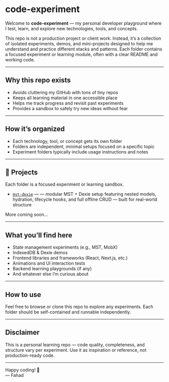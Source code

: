 # code-experiment

Welcome to **code-experiment** — my personal developer playground where I test, learn, and explore new technologies, tools, and concepts.

This repo is not a production project or client work. Instead, it’s a collection of isolated experiments, demos, and mini-projects designed to help me understand and practice different stacks and patterns. Each folder contains a focused experiment or learning module, often with a clear README and working code.

---

## Why this repo exists

- Avoids cluttering my GitHub with tons of tiny repos
- Keeps all learning material in one accessible place
- Helps me track progress and revisit past experiments
- Provides a sandbox to safely try new ideas without fear

---

## How it’s organized

- Each technology, tool, or concept gets its own folder
- Folders are independent, minimal setups focused on a specific topic
- Experiment folders typically include usage instructions and notes

---

## 📁 Projects

Each folder is a focused experiment or learning sandbox.

- [`mst-dexie`](./mst-dexie) — — modular MST + Dexie setup featuring nested models, hydration, lifecycle hooks, and full offline CRUD — built for real-world structure

More coming soon...

---

## What you’ll find here

- State management experiments (e.g., MST, MobX)
- IndexedDB & Dexie demos
- Frontend libraries and frameworks (React, Next.js, etc.)
- Animations and UI interaction tests
- Backend learning playgrounds (if any)
- And whatever else I’m curious about

---

## How to use

Feel free to browse or clone this repo to explore any experiments. Each folder should be self-contained and runnable independently.

---

## Disclaimer

This is a personal learning repo — code quality, completeness, and structure vary per experiment. Use it as inspiration or reference, not production-ready code.

---

Happy coding! 🚀  
— Fahad
